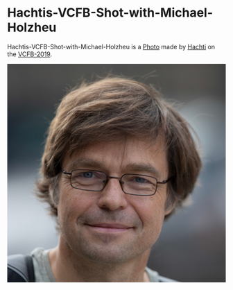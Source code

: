 # Hachtis-VCFB-Shot-with-Michael-Holzheu

Hachtis-VCFB-Shot-with-Michael-Holzheu is a [Photo](50000001.md) made by [Hachti](12.md) on the [VCFB-2019](404.md).

<img src="400000028.jpg" alt="Hachtis-VCFB-Shot-with-Michael-Holzheu" style="width:800px;"/>
